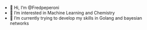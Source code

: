 - 👋 Hi, I’m @Fredpeperoni
- 👀 I’m interested in Machine Learning and Chemistry
- 🌱 I’m currently trying to develop my skills in Golang and bayesian networks


<!---
Fredpeperoni/Fredpeperoni is a ✨ special ✨ repository because its `README.md` (this file) appears on your GitHub profile.
You can click the Preview link to take a look at your changes.
--->
